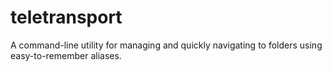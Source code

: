 # teletransport
A command-line utility for managing and quickly navigating to folders using easy-to-remember aliases.
